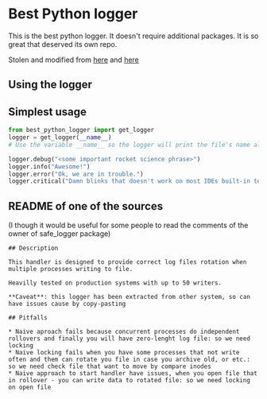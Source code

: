 # Best Python logger

This is the best python logger. 
It doesn't require additional packages. 
It is so great that deserved its own repo.

Stolen and modified from [here](https://stackoverflow.com/a/56944256/12603421) and [here](https://github.com/cybergrind/safe_logger)
## Using the logger

## Simplest usage
```python
from best_python_logger import get_logger
logger = get_logger(__name__)
# Use the variable __name__ so the logger will print the file's name also

logger.debug("<some important rocket science phrase>")
logger.info("Awesome!")
logger.error("Ok, we are in trouble.")
logger.critical("Damn blinks that doesn't work on most IDEs built-in terminals..")
```




## README of one of the sources 

(I though it would be useful for some people to read the comments of the owner of safe_logger package)
```
## Description

This handler is designed to provide correct log files rotation when multiple processes writing to file.

Heavilly tested on production systems with up to 50 writers.

**Caveat**: this logger has been extracted from other system, so can have issues cause by copy-pasting

## Pitfalls

* Naive aproach fails because concurrent processes do independent rollovers and finally you will have zero-lenght log file: so we need locking
* Naive locking fails when you have some processes that not write often and them can rotate you file in case you archive old, or etc.: so we need check file that want to move by compare inodes
* Naive approach to start handler have issues, when you open file that in rollover - you can write data to rotated file: so we need locking on open file
```

